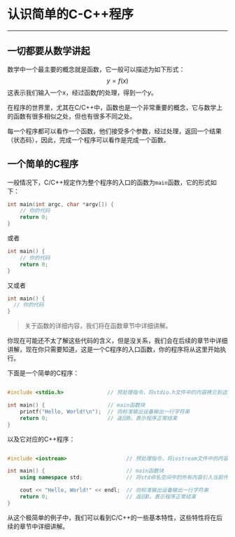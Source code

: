 # 认识简单的C-C++程序

---

## 一切都要从数学讲起

数学中一个最主要的概念就是函数，它一般可以描述为如下形式：
$$
y = f(x)
$$
这表示我们输入一个$x$，经过函数$f$的处理，得到一个$y$。

在程序的世界里，尤其在C/C++中，函数也是一个非常重要的概念，它与数学上的函数有很多相似之处，但也有很多不同之处。

每一个程序都可以看作一个函数，他们接受多个参数，经过处理，返回一个结果（状态码），因此，完成一个程序可以看作是完成一个函数。

## 一个简单的C程序

一般情况下，C/C++规定作为整个程序的入口的函数为`main`函数，它的形式如下：

```c++
int main(int argc, char *argv[]) {
    // 你的代码
    return 0;
}
```

或者

```c++
int main() {
    // 你的代码
    return 0;
}
```

又或者

```c++
int main() {
  // 你的代码
}
```

<!-- TODO：标记函数章节 -->
> 关于函数的详细内容，我们将在函数章节中详细讲解。

你现在可能还不太了解这些代码的含义，但是没关系，我们会在后续的章节中详细讲解，现在你只需要知道，这是一个C程序的入口函数，你的程序将从这里开始执行。

下面是一个简单的C程序：

```c

#include <stdio.h>              // 预处理指令，将stdio.h文件中的内容拷贝到这里

int main() {                    // main函数块
    printf("Hello, World!\n");  // 向标准输出设备输出一行字符串
    return 0;                   // 返回0，表示程序正常结束
}
```

以及它对应的C++程序：

```c++

#include <iostream>                   // 预处理指令，将iostream文件中的内容拷贝到这里                   

int main() {                          // main函数块
    using namespace std;              // 将std命名空间中的所有内容引入当前作用域

    cout << "Hello, World!" << endl;  // 向标准输出设备输出一行字符串
    return 0;                         // 返回0，表示程序正常结束
}
```

从这个极简单的例子中，我们可以看到C/C++的一些基本特性，这些特性将在后续的章节中详细讲解。
